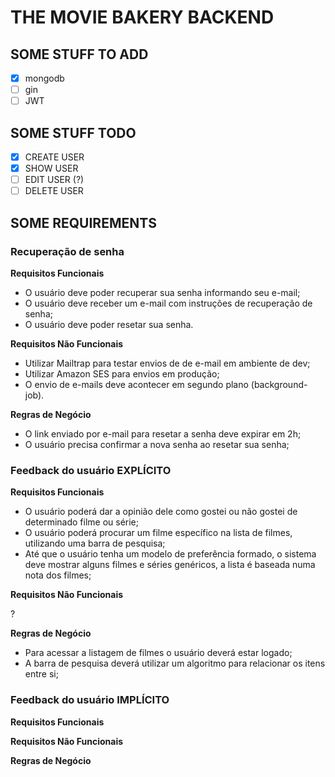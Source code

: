 # THE MOVIE BAKERY BACKEND

## SOME STUFF TO ADD

- [x] mongodb
- [ ] gin
- [ ] JWT

## SOME STUFF TODO

- [x] CREATE USER
- [x] SHOW USER
- [ ] EDIT USER (?)
- [ ] DELETE USER

## SOME REQUIREMENTS

### Recuperação de senha

  **Requisitos Funcionais**

  - O usuário deve poder recuperar sua senha informando seu e-mail;
  - O usuário deve receber um e-mail com instruções de recuperação de senha;
  - O usuário deve poder resetar sua senha.

  **Requisitos Não Funcionais**

  - Utilizar Mailtrap para testar envios de de e-mail em ambiente de dev;
  - Utilizar Amazon SES para envios em produção;
  - O envio de e-mails deve acontecer em segundo plano (background-job).

  **Regras de Negócio**

  - O link enviado por e-mail para resetar a senha deve expirar em 2h;
  - O usuário precisa confirmar a nova senha ao resetar sua senha;


### Feedback do usuário EXPLÍCITO

  **Requisitos Funcionais**

  - O usuário poderá dar a opinião dele como gostei ou não gostei de determinado filme ou série;
  - O usuário poderá procurar um filme específico na lista de filmes, utilizando uma barra de pesquisa;
  - Até que o usuário tenha um modelo de preferência formado, o sistema deve mostrar alguns filmes e séries genéricos, a lista é baseada numa nota dos filmes;

  **Requisitos Não Funcionais**

  ?

  **Regras de Negócio**

  - Para acessar a listagem de filmes o usuário deverá estar logado;
  - A barra de pesquisa deverá utilizar um algoritmo para relacionar os itens entre si;

### Feedback do usuário IMPLÍCITO

  **Requisitos Funcionais**

  **Requisitos Não Funcionais**

  **Regras de Negócio**
